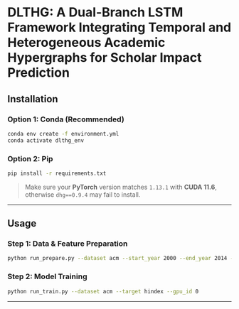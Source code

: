 
# DLTHG: A Dual-Branch LSTM Framework Integrating Temporal and Heterogeneous Academic Hypergraphs for Scholar Impact Prediction


##  Installation

### Option 1: Conda (Recommended)
```bash
conda env create -f environment.yml
conda activate dlthg_env
````

### Option 2: Pip

```bash
pip install -r requirements.txt
```

>  Make sure your **PyTorch** version matches `1.13.1` with **CUDA 11.6**, otherwise `dhg==0.9.4` may fail to install.

---

##  Usage

### Step 1: Data & Feature Preparation

```bash
python run_prepare.py --dataset acm --start_year 2000 --end_year 2014 --window 3
```

### Step 2: Model Training

```bash
python run_train.py --dataset acm --target hindex --gpu_id 0
```

---


